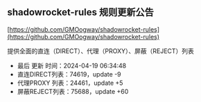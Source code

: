 ## shadowrocket-rules 规则更新公告

[https://github.com/GMOogway/shadowrocket-rules](https://github.com/GMOogway/shadowrocket-rules)

提供全面的直连（DIRECT）、代理（PROXY）、屏蔽（REJECT）列表
- 最后 更新 时间：2024-04-19 06:34:48
- 直连DIRECT列表：74619，update -9
- 代理PROXY 列表：24461，update +5
- 屏蔽REJECT列表：75688，update +60